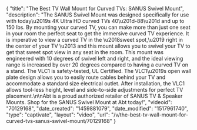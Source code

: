 {
    "title": "The Best TV Wall Mount for Curved TVs: SANUS Swivel Mount",
    "description": "The SANUS Swivel Mount was designed specifically for use with today\u2019s 4K Ultra HD curved TVs 40\u201d-88\u201d and up to 150 lbs. By mounting your curved TV, you can make more than just one seat in your room the perfect seat to get the immersive curved TV experience. It is imperative to view a curved TV in the \u2018sweet spot,\u2019 right in the center of your TV \u2013 and this mount allows you to swivel your TV to get that sweet spot view in any seat in the room. This mount was engineered with 10 degrees of swivel left and right, and the ideal viewing range is increased by over 20 degrees compared to having a curved TV on a stand. The VLC1 is safety-tested, UL Certified. The VLC1\u2019s open wall plate design allows you to easily route cables behind your TV and accommodate a standard size electrical outlet. After installation, the VLC1 allows tool-less height, level and side-to-side adjustments for perfect TV placement.\n\nAbt is a proud authorized retailer of SANUS TV & Speaker Mounts. Shop for the SANUS Swivel Mount at Abt today!",
    "videoid": "70129168",
    "date_created": "1459881079",
    "date_modified": "1517961740",
    "type": "captivate",
    "layout": "video",
    "url": "\/v\/the-best-tv-wall-mount-for-curved-tvs-sanus-swivel-mount\/70129168"
}